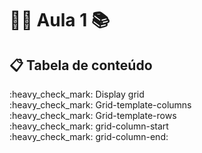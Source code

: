 # :man_teacher: Aula 1 :books:

## :clipboard: Tabela de conteúdo

<p>
    :heavy_check_mark: Display grid<br>
    :heavy_check_mark: Grid-template-columns<br>
    :heavy_check_mark: Grid-template-rows<br>
    :heavy_check_mark: grid-column-start<br>
    :heavy_check_mark: grid-column-end:<br>
</p>




